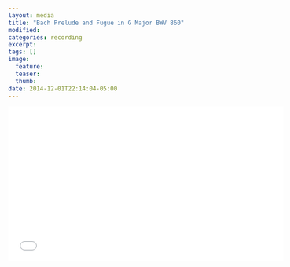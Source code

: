 ```yaml
---
layout: media
title: "Bach Prelude and Fugue in G Major BWV 860"
modified:
categories: recording
excerpt:
tags: []
image:
  feature:
  teaser:
  thumb:
date: 2014-12-01T22:14:04-05:00
---
```


<iframe width="560" height="315" src="//www.youtube.com/embed/ZgCRsOR_BCA" frameborder="0" allowfullscreen></iframe>
